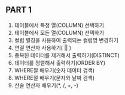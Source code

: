 ## PART 1

1. 테이블에서 특정 열(COLUMN) 선택하기
2. 테이블에서 모든 열(COLUMN) 선택하기
3. 컬럼 별칭을 사용하여 출력되는 컬럼명 변경하기
4. 연결 연산자 사용하기( || )
5. 중복된 데이터를 제거해서 출력하기(DISTINCT)
6. 데이터를 정렬해서 출력하기(ORDER BY)
7. WHERE절 배우기(숫자 데이터 검색)
8. WHERE절 배우기(문자와 날짜 검색)
9. 산술 연산자 배우기(*, /, +, -)